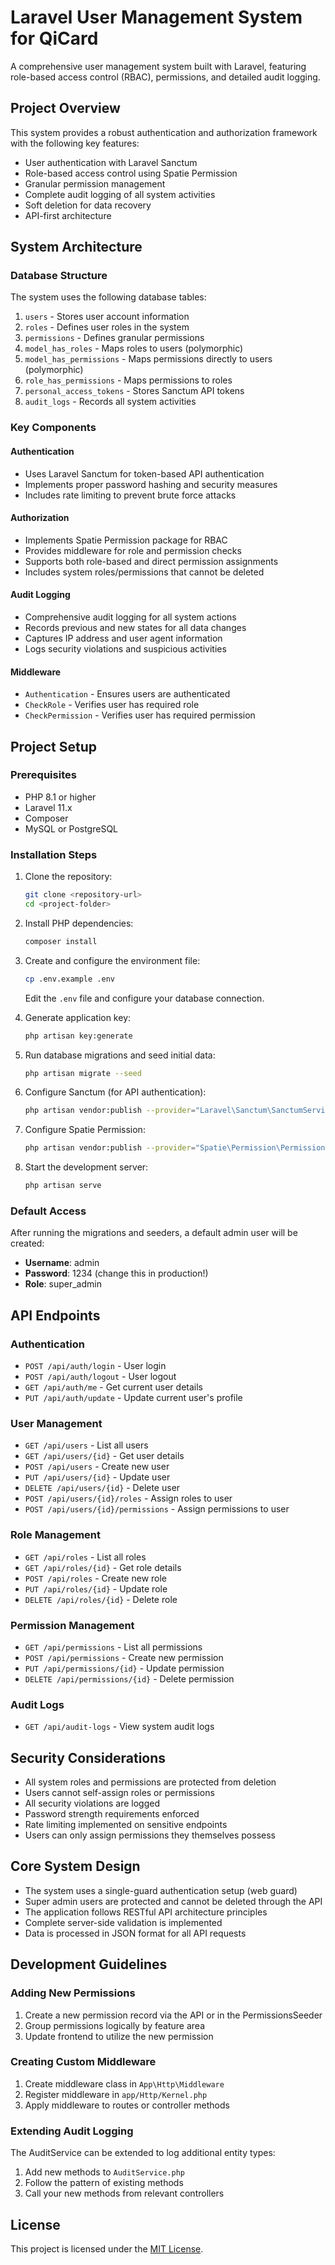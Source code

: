 # Laravel User Management System for QiCard

A comprehensive user management system built with Laravel, featuring role-based access control (RBAC), permissions, and detailed audit logging.

## Project Overview

This system provides a robust authentication and authorization framework with the following key features:

- User authentication with Laravel Sanctum
- Role-based access control using Spatie Permission
- Granular permission management
- Complete audit logging of all system activities
- Soft deletion for data recovery
- API-first architecture

## System Architecture

### Database Structure

The system uses the following database tables:

1. `users` - Stores user account information
2. `roles` - Defines user roles in the system
3. `permissions` - Defines granular permissions
4. `model_has_roles` - Maps roles to users (polymorphic)
5. `model_has_permissions` - Maps permissions directly to users (polymorphic)
6. `role_has_permissions` - Maps permissions to roles
7. `personal_access_tokens` - Stores Sanctum API tokens
8. `audit_logs` - Records all system activities

### Key Components

#### Authentication

- Uses Laravel Sanctum for token-based API authentication
- Implements proper password hashing and security measures
- Includes rate limiting to prevent brute force attacks

#### Authorization

- Implements Spatie Permission package for RBAC
- Provides middleware for role and permission checks
- Supports both role-based and direct permission assignments
- Includes system roles/permissions that cannot be deleted

#### Audit Logging

- Comprehensive audit logging for all system actions
- Records previous and new states for all data changes
- Captures IP address and user agent information
- Logs security violations and suspicious activities

#### Middleware

- `Authentication` - Ensures users are authenticated
- `CheckRole` - Verifies user has required role
- `CheckPermission` - Verifies user has required permission

## Project Setup

### Prerequisites

- PHP 8.1 or higher
- Laravel 11.x
- Composer
- MySQL or PostgreSQL

### Installation Steps

1. Clone the repository:
   ```bash
   git clone <repository-url>
   cd <project-folder>
   ```

2. Install PHP dependencies:
   ```bash
   composer install
   ```

3. Create and configure the environment file:
   ```bash
   cp .env.example .env
   ```
   Edit the `.env` file and configure your database connection.

4. Generate application key:
   ```bash
   php artisan key:generate
   ```

5. Run database migrations and seed initial data:
   ```bash
   php artisan migrate --seed
   ```

6. Configure Sanctum (for API authentication):
   ```bash
   php artisan vendor:publish --provider="Laravel\Sanctum\SanctumServiceProvider"
   ```

7. Configure Spatie Permission:
   ```bash
   php artisan vendor:publish --provider="Spatie\Permission\PermissionServiceProvider"
   ```

8. Start the development server:
   ```bash
   php artisan serve
   ```

### Default Access

After running the migrations and seeders, a default admin user will be created:

- **Username**: admin
- **Password**: 1234 (change this in production!)
- **Role**: super_admin

## API Endpoints

### Authentication

- `POST /api/auth/login` - User login
- `POST /api/auth/logout` - User logout
- `GET /api/auth/me` - Get current user details
- `PUT /api/auth/update` - Update current user's profile

### User Management

- `GET /api/users` - List all users
- `GET /api/users/{id}` - Get user details
- `POST /api/users` - Create new user
- `PUT /api/users/{id}` - Update user
- `DELETE /api/users/{id}` - Delete user
- `POST /api/users/{id}/roles` - Assign roles to user
- `POST /api/users/{id}/permissions` - Assign permissions to user

### Role Management

- `GET /api/roles` - List all roles
- `GET /api/roles/{id}` - Get role details
- `POST /api/roles` - Create new role
- `PUT /api/roles/{id}` - Update role
- `DELETE /api/roles/{id}` - Delete role

### Permission Management

- `GET /api/permissions` - List all permissions
- `POST /api/permissions` - Create new permission
- `PUT /api/permissions/{id}` - Update permission
- `DELETE /api/permissions/{id}` - Delete permission

### Audit Logs

- `GET /api/audit-logs` - View system audit logs



## Security Considerations

- All system roles and permissions are protected from deletion
- Users cannot self-assign roles or permissions
- All security violations are logged
- Password strength requirements enforced
- Rate limiting implemented on sensitive endpoints
- Users can only assign permissions they themselves possess

## Core System Design

- The system uses a single-guard authentication setup (web guard)
- Super admin users are protected and cannot be deleted through the API
- The application follows RESTful API architecture principles
- Complete server-side validation is implemented
- Data is processed in JSON format for all API requests

## Development Guidelines

### Adding New Permissions

1. Create a new permission record via the API or in the PermissionsSeeder
2. Group permissions logically by feature area
3. Update frontend to utilize the new permission

### Creating Custom Middleware

1. Create middleware class in `App\Http\Middleware`
2. Register middleware in `app/Http/Kernel.php`
3. Apply middleware to routes or controller methods

### Extending Audit Logging

The AuditService can be extended to log additional entity types:

1. Add new methods to `AuditService.php`
2. Follow the pattern of existing methods
3. Call your new methods from relevant controllers



## License

This project is licensed under the [MIT License](LICENSE.md).

